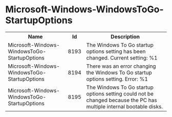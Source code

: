 # Microsoft-Windows-WindowsToGo-StartupOptions

<table>
<colgroup><col/><col/><col/></colgroup>
<tr><th>Name</th><th>Id</th><th>Description</th></tr>
<tr><td>Microsoft-Windows-WindowsToGo-StartupOptions</td><td>8193</td><td>The Windows To Go startup options setting has been changed. Current setting: %1</td></tr>
<tr><td>Microsoft-Windows-WindowsToGo-StartupOptions</td><td>8194</td><td>There was an error changing the Windows To Go startup options setting. Error: %1</td></tr>
<tr><td>Microsoft-Windows-WindowsToGo-StartupOptions</td><td>8195</td><td>The Windows To Go startup options setting could not be changed because the PC has multiple internal bootable disks.</td></tr>
</table>

